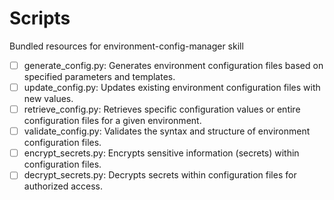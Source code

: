 # Scripts

Bundled resources for environment-config-manager skill

- [ ] generate_config.py: Generates environment configuration files based on specified parameters and templates.
- [ ] update_config.py: Updates existing environment configuration files with new values.
- [ ] retrieve_config.py: Retrieves specific configuration values or entire configuration files for a given environment.
- [ ] validate_config.py: Validates the syntax and structure of environment configuration files.
- [ ] encrypt_secrets.py: Encrypts sensitive information (secrets) within configuration files.
- [ ] decrypt_secrets.py: Decrypts secrets within configuration files for authorized access.

